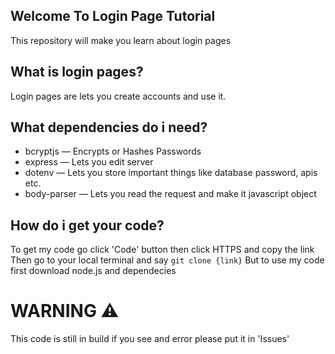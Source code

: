 ## Welcome To Login Page Tutorial

This repository will make you learn about login pages

## What is login pages?

Login pages are lets you create accounts and use it.

## What dependencies do i need?

- bcryptjs — Encrypts or Hashes Passwords
- express — Lets you edit server
- dotenv — Lets you store important things like database password, apis etc.
- body-parser — Lets you read the request and make it javascript object

## How do i get your code?

To get my code go click 'Code' button then click HTTPS and copy the link
Then go to your local terminal and say `git clone {link}` 
But to use my code first download node.js and dependecies

# WARNING ⚠️

This code is still in build if you see and error please put it in 'Issues'
